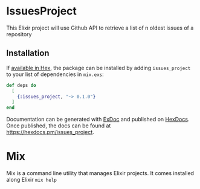 # IssuesProject
This Elixir project will use Github API to retrieve a list of n oldest issues of a repository

## Installation

If [available in Hex](https://hex.pm/docs/publish), the package can be installed
by adding `issues_project` to your list of dependencies in `mix.exs`:

```elixir
def deps do
  [
    {:issues_project, "~> 0.1.0"}
  ]
end
```

Documentation can be generated with [ExDoc](https://github.com/elixir-lang/ex_doc)
and published on [HexDocs](https://hexdocs.pm). Once published, the docs can
be found at <https://hexdocs.pm/issues_project>.

# Mix
Mix is a command line utility that manages Elixir projects. It comes installed along Elixir
`mix help`